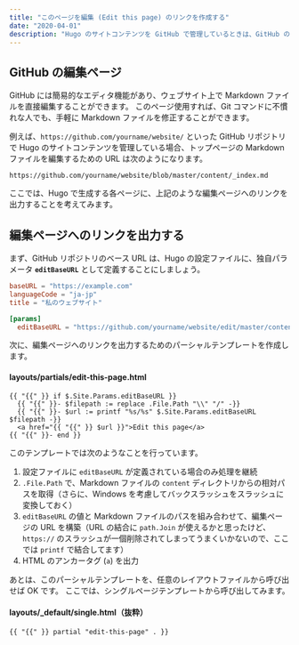 ```yaml
---
title: "このページを編集 (Edit this page) のリンクを作成する"
date: "2020-04-01"
description: "Hugo のサイトコンテンツを GitHub で管理しているときは、GitHub の編集ページにリンクを張っておくと便利かもしれません。"
---
```


GitHub の編集ページ
----

GitHub には簡易的なエディタ機能があり、ウェブサイト上で Markdown ファイルを直接編集することができます。
このページ使用すれば、Git コマンドに不慣れな人でも、手軽に Markdown ファイルを修正することができます。

例えば、`https://github.com/yourname/website/` といった GitHub リポジトリで Hugo のサイトコンテンツを管理している場合、トップページの Markdown ファイルを編集するための URL は次のようになります。

```
https://github.com/yourname/website/blob/master/content/_index.md
```

ここでは、Hugo で生成する各ページに、上記のような編集ページへのリンクを出力することを考えてみます。


編集ページへのリンクを出力する
----

まず、GitHub リポジトリのベース URL は、Hugo の設定ファイルに、独自パラメータ **`editBaseURL`** として定義することにしましょう。

```toml
baseURL = "https://example.com"
languageCode = "ja-jp"
title = "私のウェブサイト"

[params]
  editBaseURL = "https://github.com/yourname/website/edit/master/content"
```

次に、編集ページへのリンクを出力するためのパーシャルテンプレートを作成します。

#### layouts/partials/edit-this-page.html

```
{{ "{{" }} if $.Site.Params.editBaseURL }}
  {{ "{{" }}- $filepath := replace .File.Path "\\" "/" -}}
  {{ "{{" }}- $url := printf "%s/%s" $.Site.Params.editBaseURL $filepath -}}
  <a href="{{ "{{" }} $url }}">Edit this page</a>
{{ "{{" }}- end }}
```

このテンプレートでは次のようなことを行っています。

1. 設定ファイルに `editBaseURL` が定義されている場合のみ処理を継続
2. `.File.Path` で、Markdown ファイルの `content` ディレクトリからの相対パスを取得（さらに、Windows を考慮してバックスラッシュをスラッシュに変換しておく）
3. `editBaseURL` の値と Markdown ファイルのパスを組み合わせて、編集ページの URL を構築（URL の結合に `path.Join` が使えるかと思ったけど、`https://` のスラッシュが一個削除されてしまってうまくいかないので、ここでは `printf` で結合してます）
4. HTML のアンカータグ (`a`) を出力

あとは、このパーシャルテンプレートを、任意のレイアウトファイルから呼び出せば OK です。
ここでは、シングルページテンプレートから呼び出してみます。

#### layouts/_default/single.html（抜粋）

```
{{ "{{" }} partial "edit-this-page" . }}
```

